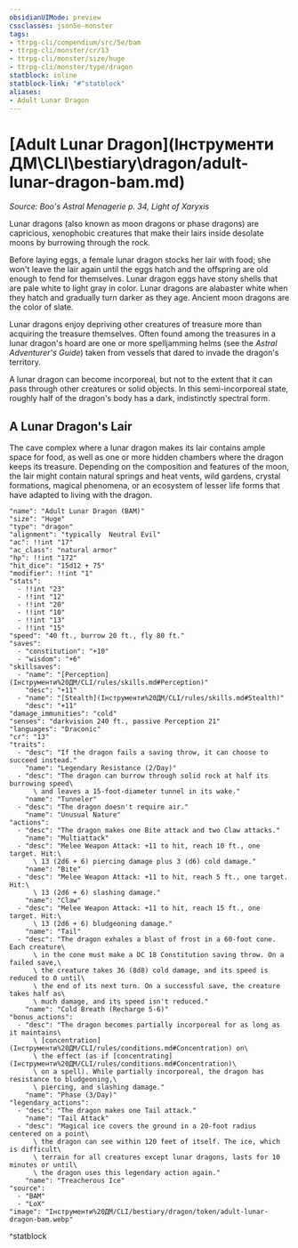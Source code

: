 ```yaml
---
obsidianUIMode: preview
cssclasses: json5e-monster
tags:
- ttrpg-cli/compendium/src/5e/bam
- ttrpg-cli/monster/cr/13
- ttrpg-cli/monster/size/huge
- ttrpg-cli/monster/type/dragon
statblock: inline
statblock-link: "#^statblock"
aliases:
- Adult Lunar Dragon
---
```

# [Adult Lunar Dragon](Інструменти ДМ\CLI\bestiary\dragon/adult-lunar-dragon-bam.md)
*Source: Boo's Astral Menagerie p. 34, Light of Xaryxis*  

Lunar dragons (also known as moon dragons or phase dragons) are capricious, xenophobic creatures that make their lairs inside desolate moons by burrowing through the rock.

Before laying eggs, a female lunar dragon stocks her lair with food; she won't leave the lair again until the eggs hatch and the offspring are old enough to fend for themselves. Lunar dragon eggs have stony shells that are pale white to light gray in color. Lunar dragons are alabaster white when they hatch and gradually turn darker as they age. Ancient moon dragons are the color of slate.

Lunar dragons enjoy depriving other creatures of treasure more than acquiring the treasure themselves. Often found among the treasures in a lunar dragon's hoard are one or more spelljamming helms (see the *Astral Adventurer's Guide*) taken from vessels that dared to invade the dragon's territory.

A lunar dragon can become incorporeal, but not to the extent that it can pass through other creatures or solid objects. In this semi-incorporeal state, roughly half of the dragon's body has a dark, indistinctly spectral form.

## A Lunar Dragon's Lair

The cave complex where a lunar dragon makes its lair contains ample space for food, as well as one or more hidden chambers where the dragon keeps its treasure. Depending on the composition and features of the moon, the lair might contain natural springs and heat vents, wild gardens, crystal formations, magical phenomena, or an ecosystem of lesser life forms that have adapted to living with the dragon.

```statblock
"name": "Adult Lunar Dragon (BAM)"
"size": "Huge"
"type": "dragon"
"alignment": "typically  Neutral Evil"
"ac": !!int "17"
"ac_class": "natural armor"
"hp": !!int "172"
"hit_dice": "15d12 + 75"
"modifier": !!int "1"
"stats":
  - !!int "23"
  - !!int "12"
  - !!int "20"
  - !!int "10"
  - !!int "13"
  - !!int "15"
"speed": "40 ft., burrow 20 ft., fly 80 ft."
"saves":
  - "constitution": "+10"
  - "wisdom": "+6"
"skillsaves":
  - "name": "[Perception](Інструменти%20ДМ/CLI/rules/skills.md#Perception)"
    "desc": "+11"
  - "name": "[Stealth](Інструменти%20ДМ/CLI/rules/skills.md#Stealth)"
    "desc": "+11"
"damage_immunities": "cold"
"senses": "darkvision 240 ft., passive Perception 21"
"languages": "Draconic"
"cr": "13"
"traits":
  - "desc": "If the dragon fails a saving throw, it can choose to succeed instead."
    "name": "Legendary Resistance (2/Day)"
  - "desc": "The dragon can burrow through solid rock at half its burrowing speed\
      \ and leaves a 15-foot-diameter tunnel in its wake."
    "name": "Tunneler"
  - "desc": "The dragon doesn't require air."
    "name": "Unusual Nature"
"actions":
  - "desc": "The dragon makes one Bite attack and two Claw attacks."
    "name": "Multiattack"
  - "desc": "Melee Weapon Attack: +11 to hit, reach 10 ft., one target. Hit:\
      \ 13 (2d6 + 6) piercing damage plus 3 (d6) cold damage."
    "name": "Bite"
  - "desc": "Melee Weapon Attack: +11 to hit, reach 5 ft., one target. Hit:\
      \ 13 (2d6 + 6) slashing damage."
    "name": "Claw"
  - "desc": "Melee Weapon Attack: +11 to hit, reach 15 ft., one target. Hit:\
      \ 13 (2d6 + 6) bludgeoning damage."
    "name": "Tail"
  - "desc": "The dragon exhales a blast of frost in a 60-foot cone. Each creature\
      \ in the cone must make a DC 18 Constitution saving throw. On a failed save,\
      \ the creature takes 36 (8d8) cold damage, and its speed is reduced to 0 until\
      \ the end of its next turn. On a successful save, the creature takes half as\
      \ much damage, and its speed isn't reduced."
    "name": "Cold Breath (Recharge 5-6)"
"bonus_actions":
  - "desc": "The dragon becomes partially incorporeal for as long as it maintains\
      \ [concentration](Інструменти%20ДМ/CLI/rules/conditions.md#Concentration) on\
      \ the effect (as if [concentrating](Інструменти%20ДМ/CLI/rules/conditions.md#Concentration)\
      \ on a spell). While partially incorporeal, the dragon has resistance to bludgeoning,\
      \ piercing, and slashing damage."
    "name": "Phase (3/Day)"
"legendary_actions":
  - "desc": "The dragon makes one Tail attack."
    "name": "Tail Attack"
  - "desc": "Magical ice covers the ground in a 20-foot radius centered on a point\
      \ the dragon can see within 120 feet of itself. The ice, which is difficult\
      \ terrain for all creatures except lunar dragons, lasts for 10 minutes or until\
      \ the dragon uses this legendary action again."
    "name": "Treacherous Ice"
"source":
  - "BAM"
  - "LoX"
"image": "Інструменти%20ДМ/CLI/bestiary/dragon/token/adult-lunar-dragon-bam.webp"
```
^statblock